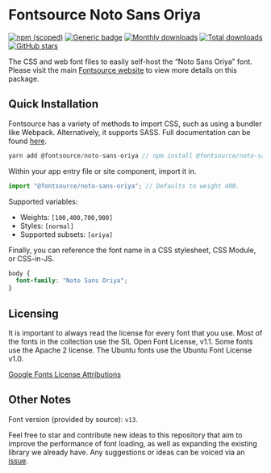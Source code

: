 # Fontsource Noto Sans Oriya

[![npm (scoped)](https://img.shields.io/npm/v/@fontsource/noto-sans-oriya?color=brightgreen)](https://www.npmjs.com/package/@fontsource/noto-sans-oriya) [![Generic badge](https://img.shields.io/badge/fontsource-passing-brightgreen)](https://github.com/fontsource/fontsource) [![Monthly downloads](https://badgen.net/npm/dm/@fontsource/noto-sans-oriya)](https://github.com/fontsource/fontsource) [![Total downloads](https://badgen.net/npm/dt/@fontsource/noto-sans-oriya)](https://github.com/fontsource/fontsource) [![GitHub stars](https://img.shields.io/github/stars/fontsource/fontsource.svg?style=social&label=Star)](https://github.com/fontsource/fontsource/stargazers)

The CSS and web font files to easily self-host the “Noto Sans Oriya” font. Please visit the main [Fontsource website](https://fontsource.org/fonts/noto-sans-oriya) to view more details on this package.

## Quick Installation

Fontsource has a variety of methods to import CSS, such as using a bundler like Webpack. Alternatively, it supports SASS. Full documentation can be found [here](https://fontsource.org/docs/introduction).

```javascript
yarn add @fontsource/noto-sans-oriya // npm install @fontsource/noto-sans-oriya
```

Within your app entry file or site component, import it in.

```javascript
import "@fontsource/noto-sans-oriya"; // Defaults to weight 400.
```

Supported variables:

- Weights: `[100,400,700,900]`
- Styles: `[normal]`
- Supported subsets: `[oriya]`

Finally, you can reference the font name in a CSS stylesheet, CSS Module, or CSS-in-JS.

```css
body {
  font-family: "Noto Sans Oriya";
}
```

## Licensing

It is important to always read the license for every font that you use.
Most of the fonts in the collection use the SIL Open Font License, v1.1. Some fonts use the Apache 2 license. The Ubuntu fonts use the Ubuntu Font License v1.0.

[Google Fonts License Attributions](https://fonts.google.com/attribution)

## Other Notes

Font version (provided by source): `v13`.

Feel free to star and contribute new ideas to this repository that aim to improve the performance of font loading, as well as expanding the existing library we already have. Any suggestions or ideas can be voiced via an [issue](https://github.com/fontsource/fontsource/issues).
